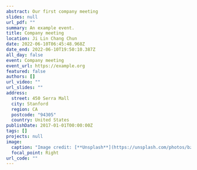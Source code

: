 ```yaml
---
abstract: Our first company meeting
slides: null
url_pdf: ""
summary: An example event.
title: Company meeting
location: Ji Lin Chang Chun
date: 2022-06-10T06:45:48.968Z
date_end: 2022-06-10T19:50:10.387Z
all_day: false
event: Company meeting
event_url: https://example.org
featured: false
authors: []
url_video: ""
url_slides: ""
address:
  street: 450 Serra Mall
  city: Stanford
  region: CA
  postcode: "94305"
  country: United States
publishDate: 2017-01-01T00:00:00Z
tags: []
projects: null
image:
  caption: "Image credit: [**Unsplash**](https://unsplash.com/photos/bzdhc5b3Bxs)"
  focal_point: Right
url_code: ""
---
```

